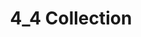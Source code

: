 ---
title: 4_4 Collection
slug: collection_4_4
icon: 
description: Collection of 40 Handshake names that contains all double character pairs in the form of *4_4*
offline: false
handshake: true
url: https://4_4/
docs: 
repo: 
owner: https://twitter.com/dj_cryptography
priority: 3
---